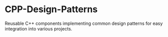# CPP-Design-Patterns
Reusable C++ components implementing common design patterns for easy integration into various projects.
